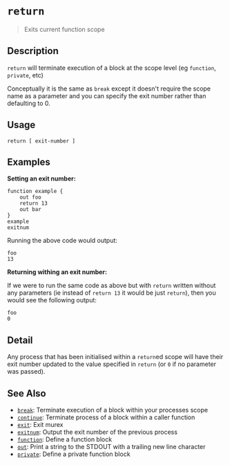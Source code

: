 # `return`

> Exits current function scope

## Description

`return` will terminate execution of a block at the scope level (eg `function`,
`private`, etc)

Conceptually it is the same as `break` except it doesn't require the scope name
as a parameter and you can specify the exit number rather than defaulting to 0.

## Usage

```
return [ exit-number ]
```

## Examples

**Setting an exit number:**

```
function example {
    out foo
    return 13
    out bar
}
example
exitnum
```

Running the above code would output:

```
foo
13
```

**Returning withing an exit number:**

If we were to run the same code as above but with `return` written without any
parameters (ie instead of `return 13` it would be just `return`), then you
would see the following output:

```
foo
0
```

## Detail

Any process that has been initialised within a `return`ed scope will have their
exit number updated to the value specified in `return` (or `0` if no parameter
was passed).

## See Also

* [`break`](../commands/break.md):
  Terminate execution of a block within your processes scope
* [`continue`](../commands/continue.md):
  Terminate process of a block within a caller function
* [`exit`](../commands/exit.md):
  Exit murex
* [`exitnum`](../commands/exitnum.md):
  Output the exit number of the previous process
* [`function`](../commands/function.md):
  Define a function block
* [`out`](../commands/out.md):
  Print a string to the STDOUT with a trailing new line character
* [`private`](../commands/private.md):
  Define a private function block